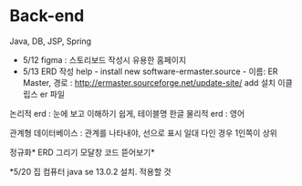 # Back-end
Java, DB, JSP, Spring


* 5/12
figma : 스토리보드 작성시 유용한 홈페이지
* 5/13
ERD 작성
help - install new software-ermaster.source - 이름: ER Master, 경로 : http://ermaster.sourceforge.net/update-site/ add 설치
이클립스 er 파일

논리적 erd : 눈에 보고 이해하기 쉽게, 테이블명 한글 
물리적 erd : 영어

관계형 데이터베이스 : 관계를 나타내야, 선으로 표시 
일대 다인 경우 1인쪽이 상위

정규화* ERD 그리기
모달창 코드 뜯어보기*

*5/20
집 컴퓨터 java se 13.0.2 설치. 적용할 것